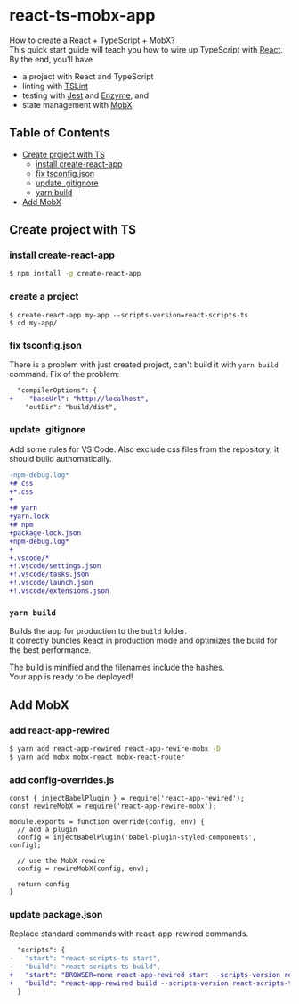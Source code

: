 # react-ts-mobx-app
How to create a React + TypeScript + MobX?<br>
This quick start guide will teach you how to wire up TypeScript with [React](http://facebook.github.io/react/).
By the end, you'll have

* a project with React and TypeScript
* linting with [TSLint](https://github.com/palantir/tslint)
* testing with [Jest](https://facebook.github.io/jest/) and [Enzyme](http://airbnb.io/enzyme/), and
* state management with [MobX](https://mobx.js.org/)

## Table of Contents

- [Create project with TS](#create-project-with-ts)
  - [install create-react-app](#install-create-react-app)
  - [fix tsconfig.json](#fix-tsconfig.json)
  - [update .gitignore](#update-.gitignore)
  - [yarn build](#yarn-build)
- [Add MobX](#add-mobx)

## Create project with TS

### install create-react-app
```bash
$ npm install -g create-react-app
```

### create a project
```shell
$ create-react-app my-app --scripts-version=react-scripts-ts
$ cd my-app/
```

### fix tsconfig.json
There is a problem with just created project, can't build it with `yarn build` command. Fix of the problem:
```diff
  "compilerOptions": {
+    "baseUrl": "http://localhost",
    "outDir": "build/dist",
```

### update .gitignore
Add some rules for VS Code. Also exclude css files from the repository, it should build authomatically.
```diff
-npm-debug.log*
+# css
+*.css
+
+# yarn
+yarn.lock
+# npm
+package-lock.json
+npm-debug.log*
+
+.vscode/*
+!.vscode/settings.json
+!.vscode/tasks.json
+!.vscode/launch.json
+!.vscode/extensions.json
```

### `yarn build`

Builds the app for production to the `build` folder.<br>
It correctly bundles React in production mode and optimizes the build for the best performance.

The build is minified and the filenames include the hashes.<br>
Your app is ready to be deployed!

## Add MobX

### add react-app-rewired
```bash
$ yarn add react-app-rewired react-app-rewire-mobx -D
$ yarn add mobx mobx-react mobx-react-router
```

### add config-overrides.js
```
const { injectBabelPlugin } = require('react-app-rewired');
const rewireMobX = require('react-app-rewire-mobx');

module.exports = function override(config, env) {
  // add a plugin
  config = injectBabelPlugin('babel-plugin-styled-components', config);

  // use the MobX rewire
  config = rewireMobX(config, env);

  return config
}
```

### update package.json
Replace standard commands with react-app-rewired commands.
```diff
  "scripts": {
-   "start": "react-scripts-ts start",
-   "build": "react-scripts-ts build",
+   "start": "BROWSER=none react-app-rewired start --scripts-version react-scripts-ts",
+   "build": "react-app-rewired build --scripts-version react-scripts-ts",
  }
```
